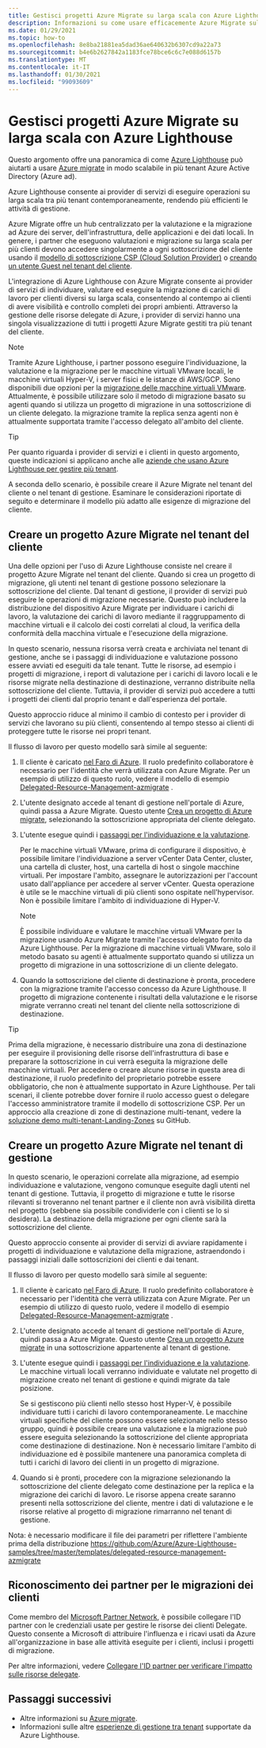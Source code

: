 ```yaml
---
title: Gestisci progetti Azure Migrate su larga scala con Azure Lighthouse
description: Informazioni su come usare efficacemente Azure Migrate sulle risorse dei clienti Delegate.
ms.date: 01/29/2021
ms.topic: how-to
ms.openlocfilehash: 8e8ba21881ea5dad36ae640632b6307cd9a22a73
ms.sourcegitcommit: b4e6b2627842a1183fce78bce6c6c7e088d6157b
ms.translationtype: MT
ms.contentlocale: it-IT
ms.lasthandoff: 01/30/2021
ms.locfileid: "99093609"
---
```

# <a name="manage-azure-migrate-projects-at-scale-with-azure-lighthouse"></a>Gestisci progetti Azure Migrate su larga scala con Azure Lighthouse

Questo argomento offre una panoramica di come [Azure Lighthouse](../overview.md) può aiutarti a usare [Azure migrate](../../migrate/migrate-services-overview.md) in modo scalabile in più tenant Azure Active Directory (Azure ad).

Azure Lighthouse consente ai provider di servizi di eseguire operazioni su larga scala tra più tenant contemporaneamente, rendendo più efficienti le attività di gestione.

Azure Migrate offre un hub centralizzato per la valutazione e la migrazione ad Azure dei server, dell'infrastruttura, delle applicazioni e dei dati locali. In genere, i partner che eseguono valutazioni e migrazione su larga scala per più clienti devono accedere singolarmente a ogni sottoscrizione del cliente usando il [modello di sottoscrizione CSP (Cloud Solution Provider)](/partner-center/customers-revoke-admin-privileges) o [creando un utente Guest nel tenant del cliente](../../active-directory/external-identities/what-is-b2b.md).

L'integrazione di Azure Lighthouse con Azure Migrate consente ai provider di servizi di individuare, valutare ed eseguire la migrazione di carichi di lavoro per clienti diversi su larga scala, consentendo al contempo ai clienti di avere visibilità e controllo completi dei propri ambienti. Attraverso la gestione delle risorse delegate di Azure, i provider di servizi hanno una singola visualizzazione di tutti i progetti Azure Migrate gestiti tra più tenant del cliente.

> [!NOTE]
> Tramite Azure Lighthouse, i partner possono eseguire l'individuazione, la valutazione e la migrazione per le macchine virtuali VMware locali, le macchine virtuali Hyper-V, i server fisici e le istanze di AWS/GCP. Sono disponibili due opzioni per la [migrazione delle macchine virtuali VMware](../../migrate/server-migrate-overview.md). Attualmente, è possibile utilizzare solo il metodo di migrazione basato su agenti quando si utilizza un progetto di migrazione in una sottoscrizione di un cliente delegato. la migrazione tramite la replica senza agenti non è attualmente supportata tramite l'accesso delegato all'ambito del cliente.

> [!TIP]
> Per quanto riguarda i provider di servizi e i clienti in questo argomento, queste indicazioni si applicano anche alle [aziende che usano Azure Lighthouse per gestire più tenant](../concepts/enterprise.md).

A seconda dello scenario, è possibile creare il Azure Migrate nel tenant del cliente o nel tenant di gestione. Esaminare le considerazioni riportate di seguito e determinare il modello più adatto alle esigenze di migrazione del cliente.

## <a name="create-an-azure-migrate-project-in-the-customer-tenant"></a>Creare un progetto Azure Migrate nel tenant del cliente

Una delle opzioni per l'uso di Azure Lighthouse consiste nel creare il progetto Azure Migrate nel tenant del cliente. Quando si crea un progetto di migrazione, gli utenti nel tenant di gestione possono selezionare la sottoscrizione del cliente. Dal tenant di gestione, il provider di servizi può eseguire le operazioni di migrazione necessarie. Questo può includere la distribuzione del dispositivo Azure Migrate per individuare i carichi di lavoro, la valutazione dei carichi di lavoro mediante il raggruppamento di macchine virtuali e il calcolo dei costi correlati al cloud, la verifica della conformità della macchina virtuale e l'esecuzione della migrazione.

In questo scenario, nessuna risorsa verrà creata e archiviata nel tenant di gestione, anche se i passaggi di individuazione e valutazione possono essere avviati ed eseguiti da tale tenant. Tutte le risorse, ad esempio i progetti di migrazione, i report di valutazione per i carichi di lavoro locali e le risorse migrate nella destinazione di destinazione, verranno distribuite nella sottoscrizione del cliente. Tuttavia, il provider di servizi può accedere a tutti i progetti dei clienti dal proprio tenant e dall'esperienza del portale.

Questo approccio riduce al minimo il cambio di contesto per i provider di servizi che lavorano su più clienti, consentendo al tempo stesso ai clienti di proteggere tutte le risorse nei propri tenant.

Il flusso di lavoro per questo modello sarà simile al seguente:

1. Il cliente è caricato [nel Faro di Azure](onboard-customer.md). Il ruolo predefinito collaboratore è necessario per l'identità che verrà utilizzata con Azure Migrate. Per un esempio di utilizzo di questo ruolo, vedere il modello di esempio [Delegated-Resource-Management-azmigrate](https://github.com/Azure/Azure-Lighthouse-samples/tree/master/templates/delegated-resource-management-azmigrate) .
1. L'utente designato accede al tenant di gestione nell'portale di Azure, quindi passa a Azure Migrate. Questo utente [Crea un progetto di Azure migrate](../../migrate/create-manage-projects.md), selezionando la sottoscrizione appropriata del cliente delegato.
1. L'utente esegue quindi i [passaggi per l'individuazione e la valutazione](../../migrate/tutorial-discover-vmware.md).

   Per le macchine virtuali VMware, prima di configurare il dispositivo, è possibile limitare l'individuazione a server vCenter Data Center, cluster, una cartella di cluster, host, una cartella di host o singole macchine virtuali. Per impostare l'ambito, assegnare le autorizzazioni per l'account usato dall'appliance per accedere al server vCenter. Questa operazione è utile se le macchine virtuali di più clienti sono ospitate nell'hypervisor. Non è possibile limitare l'ambito di individuazione di Hyper-V.

    > [!NOTE]
    > È possibile individuare e valutare le macchine virtuali VMware per la migrazione usando Azure Migrate tramite l'accesso delegato fornito da Azure Lighthouse. Per la migrazione di macchine virtuali VMware, solo il metodo basato su agenti è attualmente supportato quando si utilizza un progetto di migrazione in una sottoscrizione di un cliente delegato.

1. Quando la sottoscrizione del cliente di destinazione è pronta, procedere con la migrazione tramite l'accesso concesso da Azure Lighthouse. Il progetto di migrazione contenente i risultati della valutazione e le risorse migrate verranno creati nel tenant del cliente nella sottoscrizione di destinazione.

> [!TIP]
> Prima della migrazione, è necessario distribuire una zona di destinazione per eseguire il provisioning delle risorse dell'infrastruttura di base e preparare la sottoscrizione in cui verrà eseguita la migrazione delle macchine virtuali. Per accedere o creare alcune risorse in questa area di destinazione, il ruolo predefinito del proprietario potrebbe essere obbligatorio, che non è attualmente supportato in Azure Lighthouse. Per tali scenari, il cliente potrebbe dover fornire il ruolo accesso guest o delegare l'accesso amministratore tramite il modello di sottoscrizione CSP. Per un approccio alla creazione di zone di destinazione multi-tenant, vedere la [soluzione demo multi-tenant-Landing-Zones](https://github.com/Azure/Multi-tenant-Landing-Zones) su GitHub.

## <a name="create-an-azure-migrate-project-in-the-managing-tenant"></a>Creare un progetto Azure Migrate nel tenant di gestione

In questo scenario, le operazioni correlate alla migrazione, ad esempio individuazione e valutazione, vengono comunque eseguite dagli utenti nel tenant di gestione. Tuttavia, il progetto di migrazione e tutte le risorse rilevanti si troveranno nel tenant partner e il cliente non avrà visibilità diretta nel progetto (sebbene sia possibile condividerle con i clienti se lo si desidera). La destinazione della migrazione per ogni cliente sarà la sottoscrizione del cliente.

Questo approccio consente ai provider di servizi di avviare rapidamente i progetti di individuazione e valutazione della migrazione, astraendondo i passaggi iniziali dalle sottoscrizioni dei clienti e dai tenant.

Il flusso di lavoro per questo modello sarà simile al seguente:

1. Il cliente è caricato [nel Faro di Azure](onboard-customer.md). Il ruolo predefinito collaboratore è necessario per l'identità che verrà utilizzata con Azure Migrate. Per un esempio di utilizzo di questo ruolo, vedere il modello di esempio [Delegated-Resource-Management-azmigrate](https://github.com/Azure/Azure-Lighthouse-samples/tree/master/templates/delegated-resource-management-azmigrate) .
1. L'utente designato accede al tenant di gestione nell'portale di Azure, quindi passa a Azure Migrate. Questo utente [Crea un progetto Azure migrate](../../migrate/create-manage-projects.md) in una sottoscrizione appartenente al tenant di gestione.
1. L'utente esegue quindi i [passaggi per l'individuazione e la valutazione](../../migrate/tutorial-discover-vmware.md). Le macchine virtuali locali verranno individuate e valutate nel progetto di migrazione creato nel tenant di gestione e quindi migrate da tale posizione.

   Se si gestiscono più clienti nello stesso host Hyper-V, è possibile individuare tutti i carichi di lavoro contemporaneamente. Le macchine virtuali specifiche del cliente possono essere selezionate nello stesso gruppo, quindi è possibile creare una valutazione e la migrazione può essere eseguita selezionando la sottoscrizione del cliente appropriata come destinazione di destinazione. Non è necessario limitare l'ambito di individuazione ed è possibile mantenere una panoramica completa di tutti i carichi di lavoro dei clienti in un progetto di migrazione.

1. Quando si è pronti, procedere con la migrazione selezionando la sottoscrizione del cliente delegato come destinazione per la replica e la migrazione dei carichi di lavoro. Le risorse appena create saranno presenti nella sottoscrizione del cliente, mentre i dati di valutazione e le risorse relative al progetto di migrazione rimarranno nel tenant di gestione.

Nota: è necessario modificare il file dei parametri per riflettere l'ambiente prima della distribuzione https://github.com/Azure/Azure-Lighthouse-samples/tree/master/templates/delegated-resource-management-azmigrate

## <a name="partner-recognition-for-customer-migrations"></a>Riconoscimento dei partner per le migrazioni dei clienti

Come membro del [Microsoft Partner Network](https://partner.microsoft.com), è possibile collegare l'ID partner con le credenziali usate per gestire le risorse dei clienti Delegate. Questo consente a Microsoft di attribuire l'influenza e i ricavi usati da Azure all'organizzazione in base alle attività eseguite per i clienti, inclusi i progetti di migrazione.

Per altre informazioni, vedere [Collegare l'ID partner per verificare l'impatto sulle risorse delegate](partner-earned-credit.md).

## <a name="next-steps"></a>Passaggi successivi

- Altre informazioni su [Azure migrate](../../migrate/migrate-services-overview.md).
- Informazioni sulle altre [esperienze di gestione tra tenant](../concepts/cross-tenant-management-experience.md) supportate da Azure Lighthouse.
